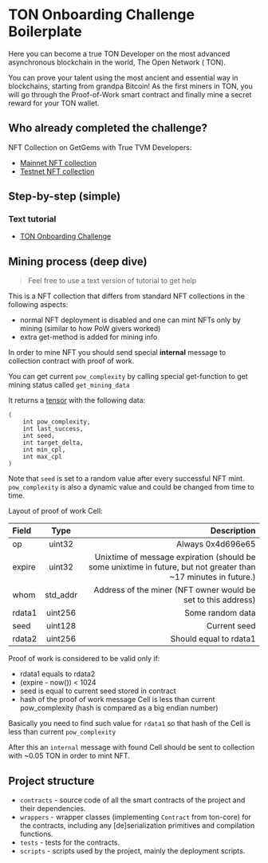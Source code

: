 # TON Onboarding Challenge Boilerplate

Here you can become a true TON Developer on the most advanced asynchronous blockchain in the world, The Open Network (
TON).

You can prove your talent using the most ancient and essential way in blockchains, starting from grandpa Bitcoin! As the
first miners in TON, you will go through the Proof-of-Work smart contract and finally mine a secret reward for your TON
wallet.

## Who already completed the challenge?

NFT Collection on GetGems with True TVM Developers:

- [Mainnet NFT collection](https://getgems.io/collection/EQDk8N7xM5D669LC2YACrseBJtDyFqwtSPCNhRWXU7kjEptX)
- [Testnet NFT collection](https://testnet.getgems.io/collection/EQDk8N7xM5D669LC2YACrseBJtDyFqwtSPCNhRWXU7kjEptX)

## Step-by-step (simple)

### Text tutorial

* [TON Onboarding Challenge](https://docs.ton.org/v3/guidelines/get-started-with-ton)

## Mining process (deep dive)

> Feel free to use a text version of tutorial to get help

This is a NFT collection that differs from standard NFT collections in the following aspects:

- normal NFT deployment is disabled and one can mint NFTs only by mining (similar to how PoW givers worked)
- extra get-method is added for mining info

In order to mine NFT you should send special **internal** message to collection contract with proof of work.

You can get current `pow_complexity` by calling special get-function to get mining status called `get_mining_data`

It returns a [tensor](https://docs.ton.org/v3/documentation/smart-contracts/func/docs/types#tensor-types) with the
following data:

```
( 
	int pow_complexity,
	int last_success,
	int seed,
	int target_delta,
	int min_cpl,
	int max_cpl
)
```

Note that `seed` is set to a random value after every successful NFT mint.
`pow_complexity` is also a dynamic value and could be changed from time to time.

Layout of proof of work Cell:

| Field  |   Type   |                                                                                                     Description |
|:-------|:--------:|----------------------------------------------------------------------------------------------------------------:|
| op     |  uint32  |                                                                                               Always 0x4d696e65 |
| expire |  uint32  | Unixtime of message expiration (should be some unixtime in future, but not greater than ~17 minutes in future.) |
| whom   | std_addr |                                                   Address of the miner (NFT owner would be set to this address) |
| rdata1 | uint256  |                                                                                                Some random data |
| seed   | uint128  |                                                                                                    Current seed |
| rdata2 | uint256  |                                                                                          Should equal to rdata1 |

Proof of work is considered to be valid only if:

- rdata1 equals to rdata2
- (expire - now()) < 1024
- seed is equal to current seed stored in contract
- hash of the proof of work message Cell is less than current pow_complexity (hash is compared as a big endian number)

Basically you need to find such value for `rdata1` so that hash of the Cell is less than current `pow_complexity`

After this an `internal` message with found Cell should be sent to collection with ~0.05 TON in order to mint NFT.

## Project structure

- `contracts` - source code of all the smart contracts of the project and their dependencies.
- `wrappers` - wrapper classes (implementing `Contract` from ton-core) for the contracts, including any [de]serialization primitives and compilation functions.
- `tests` - tests for the contracts.
- `scripts` - scripts used by the project, mainly the deployment scripts.
